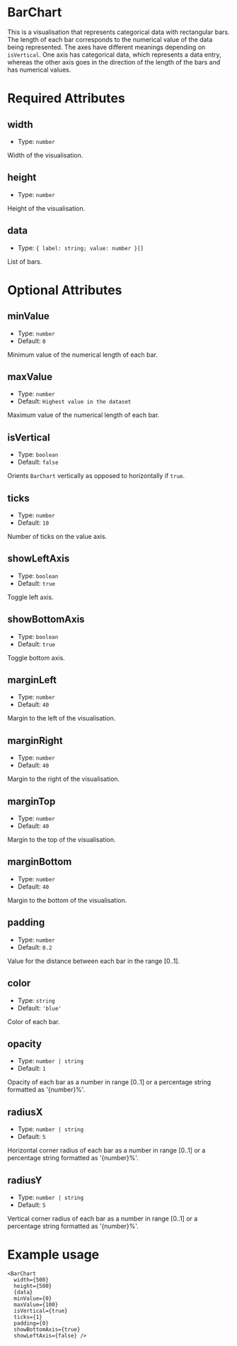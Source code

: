 # BarChart

This is a visualisation that represents categorical data with rectangular bars.
The length of each bar corresponds to the numerical value of the data being represented.
The axes have different meanings depending on `isVertical`.
One axis has categorical data, which represents a data entry, whereas
the other axis goes in the direction of the length of the bars and has numerical values.

# Required Attributes

## width

- Type: `number`

Width of the visualisation.

## height

- Type: `number`

Height of the visualisation.

## data

- Type: `{ label: string; value: number }[]`

List of bars.

# Optional Attributes

## minValue

- Type: `number`
- Default: `0`

Minimum value of the numerical length of each bar.

## maxValue

- Type: `number`
- Default: `Highest value in the dataset`

Maximum value of the numerical length of each bar.

## isVertical

- Type: `boolean`
- Default: `false`

Orients `BarChart` vertically as opposed to horizontally if `true`.

## ticks

- Type: `number`
- Default: `10`

Number of ticks on the value axis.

## showLeftAxis

- Type: `boolean`
- Default: `true`

Toggle left axis.

## showBottomAxis

- Type: `boolean`
- Default: `true`

Toggle bottom axis.

## marginLeft

- Type: `number`
- Default: `40`

Margin to the left of the visualisation.

## marginRight

- Type: `number`
- Default: `40`

Margin to the right of the visualisation.

## marginTop

- Type: `number`
- Default: `40`

Margin to the top of the visualisation.

## marginBottom

- Type: `number`
- Default: `40`

Margin to the bottom of the visualisation.

## padding

- Type: `number`
- Default: `0.2`

Value for the distance between each bar in the range [0..1].

## color

- Type: `string`
- Default: `'blue'`

Color of each bar.

## opacity

- Type: `number | string`
- Default: `1`

Opacity of each bar as a number in range [0..1] or
a percentage string formatted as '{number}%'.

## radiusX

- Type: `number | string`
- Default: `5`

Horizontal corner radius of each bar as a number in range [0..1] or
a percentage string formatted as '{number}%'.

## radiusY

- Type: `number | string`
- Default: `5`

Vertical corner radius of each bar as a number in range [0..1] or
a percentage string formatted as '{number}%'.

# Example usage

```svelte
<BarChart
  width={500}
  height={500}
  {data}
  minValue={0}
  maxValue={100}
  isVertical={true}
  ticks={1}
  padding={0}
  showBottomAxis={true}
  showLeftAxis={false} />
```
